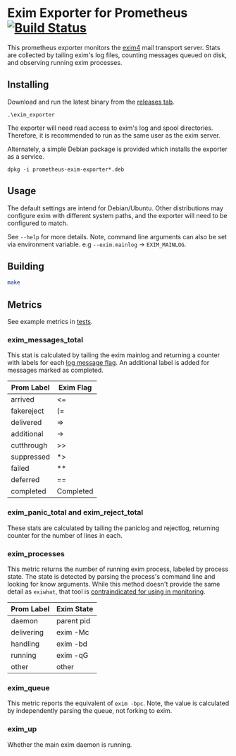 # Exim Exporter for Prometheus [![Build Status](https://travis-ci.com/gvengel/exim_exporter.svg?token=qhTuSsVmWS1s5LkEYqfN&branch=master)](https://travis-ci.com/gvengel/exim_exporter)

This prometheus exporter monitors the [exim4](https://www.exim.org/) mail transport server. 
Stats are collected by tailing exim's log files, counting messages queued on disk, 
and observing running exim processes.

## Installing

Download and run the latest binary from the [releases tab](https://github.com/gvengel/exim_exporter/releases/latest). 

```shell script
.\exim_exporter 
```

The exporter will need read access to exim's log and spool directories. 
Therefore, it is recommended to run as the same user as the exim server.

Alternately, a simple Debian package is provided which installs the exporter as a service.

```shell script
dpkg -i prometheus-exim-exporter*.deb
```

## Usage

The default settings are intend for Debian/Ubuntu. Other distributions may configure exim with different system paths, 
and the exporter will need to be configured to match.

See `--help` for more details. 
Note, command line arguments can also be set via environment variable. e.g `--exim.mainlog` -> `EXIM_MAINLOG`.

## Building

```sh
make
```

## Metrics

See example metrics in [tests](https://github.com/gvengel/exim_exporter/blob/master/test/update.metrics).

### exim_messages_total

This stat is calculated by tailing the exim mainlog and returning a counter with labels for each
[log message flag](https://www.exim.org/exim-html-current/doc/html/spec_html/ch-log_files.html#SECID250). 
An additional label is added for messages marked as completed.

| Prom Label | Exim Flag |
|------------|-----------|
| arrived    | <=        |
| fakereject | (=        |
| delivered  | =>        |
| additional | ->        |
| cutthrough | \>\>      |
| suppressed | *>        |
| failed     | **        |
| deferred   | ==        |
| completed  | Completed |
		
### exim_panic_total and exim_reject_total 

These stats are calculated by tailing the paniclog and rejectlog, returning counter for the number of lines in each.

### exim_processes

This metric returns the number of running exim process, labeled by process state.
The state is detected by parsing the process's command line and looking for know arguments.
While this method doesn't provide the same detail as `exiwhat`, that tool is 
[contraindicated for using in monitoring](https://www.exim.org/exim-html-current/doc/html/spec_html/ch-exim_utilities.html#SECTfinoutwha).

| Prom Label | Exim State |
|------------|------------|
| daemon     | parent pid |
| delivering | exim -Mc   |
| handling   | exim -bd   |
| running    | exim -qG   |
| other      | other      | 

### exim_queue

This metric reports the equivalent of `exim -bpc`. Note, the value is calculated by independently parsing the queue, not forking to exim.

### exim_up

Whether the main exim daemon is running.
